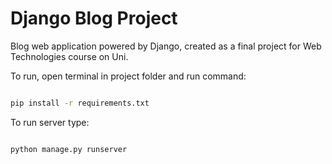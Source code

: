 # Django Blog Project

Blog web application powered by Django, created as a final project for Web Technologies course on Uni.

To run, open terminal in project folder and run command:

```cmd

pip install -r requirements.txt

```

To run server type:

```cmd

python manage.py runserver

```
